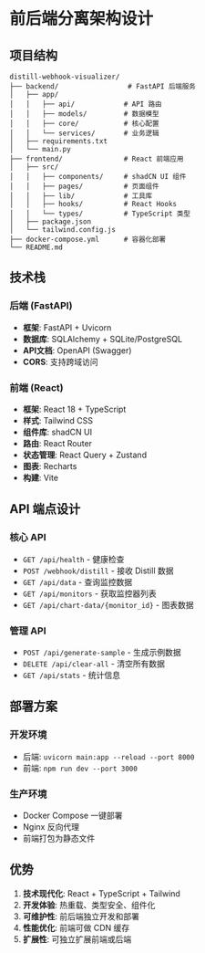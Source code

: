 # 前后端分离架构设计

## 项目结构

```
distill-webhook-visualizer/
├── backend/                 # FastAPI 后端服务
│   ├── app/
│   │   ├── api/            # API 路由
│   │   ├── models/         # 数据模型
│   │   ├── core/           # 核心配置
│   │   └── services/       # 业务逻辑
│   ├── requirements.txt
│   └── main.py
├── frontend/               # React 前端应用
│   ├── src/
│   │   ├── components/     # shadCN UI 组件
│   │   ├── pages/          # 页面组件
│   │   ├── lib/            # 工具库
│   │   ├── hooks/          # React Hooks
│   │   └── types/          # TypeScript 类型
│   ├── package.json
│   └── tailwind.config.js
├── docker-compose.yml      # 容器化部署
└── README.md
```

## 技术栈

### 后端 (FastAPI)
- **框架**: FastAPI + Uvicorn
- **数据库**: SQLAlchemy + SQLite/PostgreSQL
- **API文档**: OpenAPI (Swagger)
- **CORS**: 支持跨域访问

### 前端 (React)
- **框架**: React 18 + TypeScript
- **样式**: Tailwind CSS
- **组件库**: shadCN UI
- **路由**: React Router
- **状态管理**: React Query + Zustand
- **图表**: Recharts
- **构建**: Vite

## API 端点设计

### 核心 API
- `GET /api/health` - 健康检查
- `POST /webhook/distill` - 接收 Distill 数据
- `GET /api/data` - 查询监控数据
- `GET /api/monitors` - 获取监控器列表
- `GET /api/chart-data/{monitor_id}` - 图表数据

### 管理 API
- `POST /api/generate-sample` - 生成示例数据
- `DELETE /api/clear-all` - 清空所有数据
- `GET /api/stats` - 统计信息

## 部署方案

### 开发环境
- 后端: `uvicorn main:app --reload --port 8000`
- 前端: `npm run dev --port 3000`

### 生产环境
- Docker Compose 一键部署
- Nginx 反向代理
- 前端打包为静态文件

## 优势

1. **技术现代化**: React + TypeScript + Tailwind
2. **开发体验**: 热重载、类型安全、组件化
3. **可维护性**: 前后端独立开发和部署
4. **性能优化**: 前端可做 CDN 缓存
5. **扩展性**: 可独立扩展前端或后端